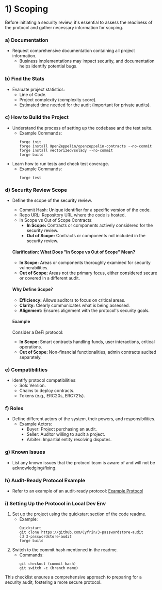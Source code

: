# 1) Scoping

Before initiating a security review, it's essential to assess the readiness of the protocol and gather necessary information for scoping.

### a) Documentation
- Request comprehensive documentation containing all project information.
  - Business implementations may impact security, and documentation helps identify potential bugs.

### b) Find the Stats
- Evaluate project statistics:
  - Line of Code.
  - Project complexity (complexity score).
  - Estimated time needed for the audit (important for private audits).

### c) How to Build the Project
- Understand the process of setting up the codebase and the test suite.
  - Example Commands:
    ```
    forge init
    forge install OpenZeppelin/openzeppelin-contracts --no-commit
    forge install vectorized/solady --no-commit
    forge build
    ```
- Learn how to run tests and check test coverage.
  - Example Commands:
    ```
    forge test
    ```

### d) Security Review Scope
- Define the scope of the security review.
  - Commit Hash: Unique identifier for a specific version of the code.
  - Repo URL: Repository URL where the code is hosted.
  - In Scope vs Out of Scope Contracts:
    - **In Scope:** Contracts or components actively considered for the security review.
    - **Out of Scope:** Contracts or components not included in the security review.

  #### Clarification: What Does "In Scope vs Out of Scope" Mean?
  - **In Scope:** Areas or components thoroughly examined for security vulnerabilities.
  - **Out of Scope:** Areas not the primary focus, either considered secure or covered in a different audit.

  #### Why Define Scope?
  - **Efficiency:** Allows auditors to focus on critical areas.
  - **Clarity:** Clearly communicates what is being assessed.
  - **Alignment:** Ensures alignment with the protocol's security goals.

  #### Example
  Consider a DeFi protocol:
  - **In Scope:** Smart contracts handling funds, user interactions, critical operations.
  - **Out of Scope:** Non-financial functionalities, admin contracts audited separately.

### e) Compatibilities
- Identify protocol compatibilities:
  - Solc Version.
  - Chains to deploy contracts.
  - Tokens (e.g., ERC20s, ERC721s).

### f) Roles
- Define different actors of the system, their powers, and responsibilities.
  - Example Actors:
    - Buyer: Project purchasing an audit.
    - Seller: Auditor willing to audit a project.
    - Arbiter: Impartial entity resolving disputes.

### g) Known Issues
- List any known issues that the protocol team is aware of and will not be acknowledging/fixing.

### h) Audit-Ready Protocol Example
- Refer to an example of an audit-ready protocol:
  [Example Protocol](https://github.com/Cyfrin/3-passwordstore-audit/tree/onboarded#test-coverage)

### i) Setting Up the Protocol in Local Dev Env
1. Set up the project using the quickstart section of the code readme.
   - Example:
     ```
     Quickstart
     git clone https://github.com/Cyfrin/3-passwordstore-audit
     cd 3-passwordstore-audit
     forge build
     ```
2. Switch to the commit hash mentioned in the readme.
   - Commands:
     ```
     git checkout (commit hash)
     git switch -c (branch name)
     ```

This checklist ensures a comprehensive approach to preparing for a security audit, fostering a more secure protocol.

